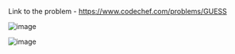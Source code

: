 Link to the problem - https://www.codechef.com/problems/GUESS



![image](https://github.com/Haleshot/Competitive-Programming/assets/57552973/ebe7396a-0586-4989-9b36-2b96327847eb)



![image](https://github.com/Haleshot/Competitive-Programming/assets/57552973/3549fc4f-4de7-46fa-83d7-9000dc21dbc2)

